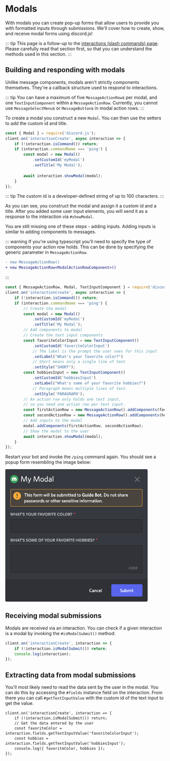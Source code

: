 # Modals

With modals you can create pop-up forms that allow users to provide you with formatted inputs through submissions. We'll cover how to create, show, and receive modal forms using discord.js!

::: tip
This page is a follow-up to the [interactions (slash commands) page](/interactions/slash-commands.md). Please carefully read that section first, so that you can understand the methods used in this section.
:::

## Building and responding with modals

Unlike message components, modals aren't strictly components themselves. They're a callback structure used to respond to interactions.

::: tip
You can have a maximum of five `MessageActionRow`s per modal, and one `TextInputComponent` within a `MessageActionRow`. Currently, you cannot use `MessageSelectMenu`s or `MessageButton`s in modal action rows.
:::

To create a modal you construct a new `Modal`. You can then use the setters to add the custom id and title.

```js {1,7-13}
const { Modal } = require('discord.js');
client.on('interactionCreate', async interaction => {
	if (!interaction.isCommand()) return;
	if (interaction.commandName === 'ping') {
		const modal = new Modal()
			.setCustomId('myModal')
			.setTitle('My Modal');
			
		await interaction.showModal(modal);
	}
});
```
::: tip
The custom id is a developer-defined string of up to 100 characters.
:::

As you can see, you construct the modal and assign it a custom id and a title. After you added some user input elements, you will send it as a response to the interaction via `#showModal`.

You are still missing one of these steps - adding inputs. Adding inputs is similar to adding components to messages.

::: warning
If you're using typescript you'll need to specify the type of components your action row holds. This can be done by specifying the generic parameter in `MessageActionRow`.

```diff
- new MessageActionRow()
+ new MessageActionRow<ModalActionRowComponent>()
```
:::

```js {1,12-34}
const { MessageActionRow, Modal, TextInputComponent } = require('discord.js');
client.on('interactionCreate', async interaction => {
	if (!interaction.isCommand()) return;
	if (interaction.commandName === 'ping') {
		// Create the modal
		const modal = new Modal()
			.setCustomId('myModal')
			.setTitle('My Modal');
		// Add components to modal
		// Create the text input components
		const favoriteColorInput = new TextInputComponent()
			.setCustomId('favoriteColorInput')
		    // The label is the prompt the user sees for this input
			.setLabel("What's your favorite color?")
		    // Short means only a single line of text
			.setStyle("SHORT");
		const hobbiesInput = new TextInputComponent()
			.setCustomId('hobbiesInput')
			.setLabel("What's some of your favorite hobbies?")
		    // Paragraph means multiple lines of text.
			.setStyle('PARAGRAPH');
		// An action row only holds one text input,
		// so you need one action row per text input.
		const firstActionRow = new MessageActionRow().addComponents(favoriteColorInput);
		const secondActionRow = new MessageActionRow().addComponents(hobbiesInput);
		// Add inputs to the modal
		modal.addComponents(firstActionRow, secondActionRow);
		// Show the modal to the user
		await interaction.showModal(modal);
	}
});
```


Restart your bot and invoke the `/ping` command again. You should see a popup form resembling the image below:

<img width=450 src="./images/modal-example.png">

## Receiving modal submissions

Modals are received via an interaction. You can check if a given interaction is a modal by invoking the `#isModalSubmit()` method:

```js {2}
client.on('interactionCreate', interaction => {
	if (!interaction.isModalSubmit()) return;
	console.log(interaction);
});
```

## Extracting data from modal submissions

You'll most likely need to read the data sent by the user in the modal. You can do this by accessing the `#fields` instance field on the interaction. From there you can call `#getTextInputValue` with the custom id of the text input to get the value.

```js{4-8}
client.on('interactionCreate', interaction => {
	if (!interaction.isModalSubmit()) return;
	// Get the data entered by the user
	const favoriteColor = interaction.fields.getTextInputValue('favoriteColorInput');
	const hobbies = interaction.fields.getTextInputValue('hobbiesInput');
	console.log({ favoriteColor, hobbies });
});
```
